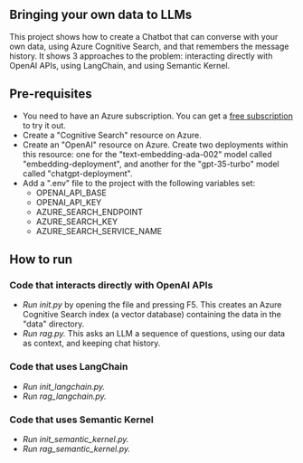 ## Bringing your own data to LLMs

This project shows how to create a Chatbot that can converse with your own data, using Azure Cognitive Search, and that remembers the message history. It shows 3 approaches to the problem: interacting directly with OpenAI APIs, using LangChain, and using Semantic Kernel.  


## Pre-requisites
- You need to have an Azure subscription. You can get a [free subscription](https://azure.microsoft.com/en-us/free) to try it out.
- Create a "Cognitive Search" resource on Azure.
- Create an "OpenAI" resource on Azure. Create two deployments within this resource: one for the "text-embedding-ada-002" model called "embedding-deployment", and another for the "gpt-35-turbo" model called "chatgpt-deployment".
- Add a ".env" file to the project with the following variables set:
    - OPENAI_API_BASE
    - OPENAI_API_KEY
    - AZURE_SEARCH_ENDPOINT
    - AZURE_SEARCH_KEY
    - AZURE_SEARCH_SERVICE_NAME

## How to run

### Code that interacts directly with OpenAI APIs

- *Run init.py* by opening the file and pressing F5. This creates an Azure Cognitive Search index (a vector database) containing the data in the "data" directory.
- *Run rag.py.* This asks an LLM a sequence of questions, using our data as context, and keeping chat history.

### Code that uses LangChain

- *Run init_langchain.py.*
- *Run rag_langchain.py.*

### Code that uses Semantic Kernel

- *Run init_semantic_kernel.py.*
- *Run rag_semantic_kernel.py.*
